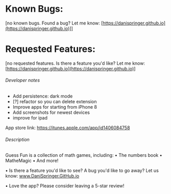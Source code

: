 # Known Bugs:
[no known bugs. Found a bug? Let me know: [https://danispringer.github.io](https://danispringer.github.io)]]


# Requested Features:

[no requested features. Is there a feature you'd like? Let me know: [https://danispringer.github.io](https://danispringer.github.io)]


###### Developer notes
- Add persistence: dark mode
- [?] refactor so you can delete extension
- Improve apps for starting from iPhone 8
- Add screenshots for newest devices
- improve for ipad

App store link: https://itunes.apple.com/app/id1406084758

###### Description

Guess Fun is a collection of math games, including:
• The numbers book
• MatheMagic
• And more!

• Is there a feature you'd like to see? A bug you'd like to go away? Let us know: www.DaniSpringer.GitHub.io

• Love the app? Please consider leaving a 5-star review!